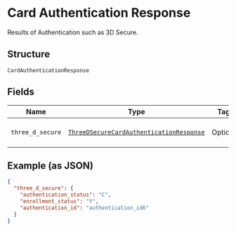 
# Card Authentication Response

Results of Authentication such as 3D Secure.

## Structure

`CardAuthenticationResponse`

## Fields

| Name | Type | Tags | Description |
|  --- | --- | --- | --- |
| `three_d_secure` | [`ThreeDSecureCardAuthenticationResponse`](../../doc/models/three-d-secure-card-authentication-response.md) | Optional | Results of 3D Secure Authentication. |

## Example (as JSON)

```json
{
  "three_d_secure": {
    "authentication_status": "C",
    "enrollment_status": "Y",
    "authentication_id": "authentication_id6"
  }
}
```

